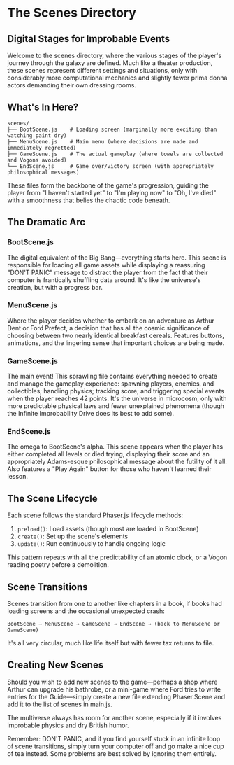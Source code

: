 # The Scenes Directory

## Digital Stages for Improbable Events

Welcome to the scenes directory, where the various stages of the player's journey through the galaxy are defined. Much like a theater production, these scenes represent different settings and situations, only with considerably more computational mechanics and slightly fewer prima donna actors demanding their own dressing rooms.

## What's In Here?

```
scenes/
├── BootScene.js    # Loading screen (marginally more exciting than watching paint dry)
├── MenuScene.js    # Main menu (where decisions are made and immediately regretted)
├── GameScene.js    # The actual gameplay (where towels are collected and Vogons avoided)
└── EndScene.js     # Game over/victory screen (with appropriately philosophical messages)
```

These files form the backbone of the game's progression, guiding the player from "I haven't started yet" to "I'm playing now" to "Oh, I've died" with a smoothness that belies the chaotic code beneath.

## The Dramatic Arc

### BootScene.js

The digital equivalent of the Big Bang—everything starts here. This scene is responsible for loading all game assets while displaying a reassuring "DON'T PANIC" message to distract the player from the fact that their computer is frantically shuffling data around. It's like the universe's creation, but with a progress bar.

### MenuScene.js

Where the player decides whether to embark on an adventure as Arthur Dent or Ford Prefect, a decision that has all the cosmic significance of choosing between two nearly identical breakfast cereals. Features buttons, animations, and the lingering sense that important choices are being made.

### GameScene.js

The main event! This sprawling file contains everything needed to create and manage the gameplay experience: spawning players, enemies, and collectibles; handling physics; tracking score; and triggering special events when the player reaches 42 points. It's the universe in microcosm, only with more predictable physical laws and fewer unexplained phenomena (though the Infinite Improbability Drive does its best to add some).

### EndScene.js

The omega to BootScene's alpha. This scene appears when the player has either completed all levels or died trying, displaying their score and an appropriately Adams-esque philosophical message about the futility of it all. Also features a "Play Again" button for those who haven't learned their lesson.

## The Scene Lifecycle

Each scene follows the standard Phaser.js lifecycle methods:

1. `preload()`: Load assets (though most are loaded in BootScene)
2. `create()`: Set up the scene's elements
3. `update()`: Run continuously to handle ongoing logic

This pattern repeats with all the predictability of an atomic clock, or a Vogon reading poetry before a demolition.

## Scene Transitions

Scenes transition from one to another like chapters in a book, if books had loading screens and the occasional unexpected crash:

```
BootScene → MenuScene → GameScene → EndScene → (back to MenuScene or GameScene)
```

It's all very circular, much like life itself but with fewer tax returns to file.

## Creating New Scenes

Should you wish to add new scenes to the game—perhaps a shop where Arthur can upgrade his bathrobe, or a mini-game where Ford tries to write entries for the Guide—simply create a new file extending Phaser.Scene and add it to the list of scenes in main.js.

The multiverse always has room for another scene, especially if it involves improbable physics and dry British humor.

Remember: DON'T PANIC, and if you find yourself stuck in an infinite loop of scene transitions, simply turn your computer off and go make a nice cup of tea instead. Some problems are best solved by ignoring them entirely.